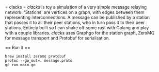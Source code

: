 = clacks =
*clacks* is toy a simulation of a very simple message relaying network. 'Stations' are vertices on a graph, with edges between them representing interconnections. A message can be published by a station that passes it to all their peer stations, who in turn pass it to their peer stations. Entirely built so I can shake off some rust with Golang and play with a couple libraries. *clacks* uses Graphgo for the station graph, ZeroMQ for message transport and Protobuf for serialisation. 



== Run it ==

```
brew install zeromq protobuf
protoc --go_out=. message.proto
go run main.go
```